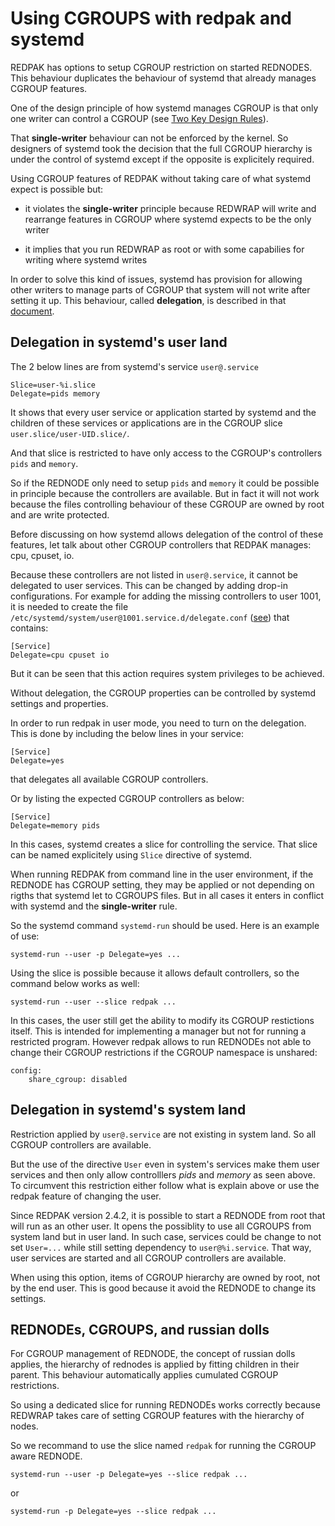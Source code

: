 # Using CGROUPS with redpak and systemd

REDPAK has options to setup CGROUP restriction on started
REDNODES. This behaviour duplicates the behaviour of
systemd that already manages CGROUP features.

One of the design principle of how systemd manages CGROUP
is that only one writer can control a CGROUP
(see [Two Key Design Rules][1]).

That **single-writer** behaviour can not be enforced by the
kernel. So designers of systemd took the decision that
the full CGROUP hierarchy is under the control of systemd
except if the opposite is explicitely required.

Using CGROUP features of REDPAK without taking care of what
systemd expect is possible but:

- it violates the **single-writer** principle because
  REDWRAP will write and rearrange features in CGROUP
  where systemd expects to be the only writer

- it implies that you run REDWRAP as root or with some
  capabilies for writing where systemd writes

In order to solve this kind of issues, systemd has
provision for allowing other writers to manage parts
of CGROUP that system will not write after setting it up.
This behaviour, called **delegation**, is described in
that [document][1].


## Delegation in systemd's user land

The 2 below lines are from systemd's service `user@.service`

```
Slice=user-%i.slice
Delegate=pids memory
```

It shows that every user service or application started by
systemd and the children of these services or applications
are in the CGROUP slice `user.slice/user-UID.slice/`.

And that slice is restricted to have only access to the
CGROUP's controllers `pids` and `memory`.

So if the REDNODE only need to setup `pids` and `memory`
it could be possible in principle because the controllers
are available. But in fact it will not work because the
files controlling behaviour of these CGROUP are owned by
root and are write protected.

Before discussing on how systemd allows delegation of the
control of these features, let talk about other CGROUP
controllers that REDPAK manages: cpu, cpuset, io.

Because these controllers are not listed in `user@.service`,
it cannot be delegated to user services. This can be
changed by adding drop-in configurations. For example
for adding the missing controllers to user 1001, it is
needed to create the file
`/etc/systemd/system/user@1001.service.d/delegate.conf`
([see][2]) that contains:

```
[Service]
Delegate=cpu cpuset io
```

But it can be seen that this action requires system privileges
to be achieved.

Without delegation, the CGROUP properties can be controlled
by systemd settings and properties.

In order to run redpak in user mode, you need to turn on the
delegation. This is done by including the below lines in your
service:

```
[Service]
Delegate=yes
```

that delegates all available CGROUP controllers.

Or by listing the expected CGROUP controllers as below:

```
[Service]
Delegate=memory pids
```

In this cases, systemd creates a slice for controlling
the service. That slice can be named explicitely using
`Slice` directive of systemd.

When running REDPAK from command line in the user environment,
if the REDNODE has CGROUP setting, they may be applied or not
depending on rigths that systemd let to CGROUPS files. But
in all cases it enters in conflict with systemd and the
**single-writer** rule.

So the systemd command `systemd-run` should be used. Here
is an example of use:

```
systemd-run --user -p Delegate=yes ...
```

Using the slice is possible because it allows default
controllers, so the command below works as well:

```
systemd-run --user --slice redpak ...
```

In this cases, the user still get the ability to
modify its CGROUP restictions itself. This is intended
for implementing a manager but not for running
a restricted program. However redpak allows to run
REDNODEs not able to change their CGROUP restrictions
if the CGROUP namespace is unshared:

```
config:
    share_cgroup: disabled
```


## Delegation in systemd's system land

Restriction applied by `user@.service` are not existing
in system land. So all CGROUP controllers are available.

But the use of the directive `User` even in system's services
make them user services and then only allow controlllers
*pids* and *memory* as seen above. To circumvent this
restriction either follow what is explain above or use
the redpak feature of changing the user.

Since REDPAK version 2.4.2, it is possible to start
a REDNODE from root that will run as an other user.
It opens the possiblity to use all CGROUPS from
system land but in user land. In such case, services
could be change to not set `User=...` while still
setting dependency to `user@%i.service`. That way,
user services are started and all CGROUP controllers are
available.

When using this option, items of CGROUP hierarchy are
owned by root, not by the end user. This is good because
it avoid the REDNODE to change its settings.

## REDNODEs, CGROUPS, and russian dolls

For CGROUP management of REDNODE, the concept
of russian dolls applies, the hierarchy of rednodes
is applied by fitting children in their parent.
This behaviour automatically applies cumulated CGROUP
restrictions.

So using a dedicated slice for running REDNODEs works
correctly because REDWRAP takes care of setting CGROUP
features with the hierarchy of nodes.

So we recommand to use the slice named `redpak` for
running the CGROUP aware REDNODE.

```
systemd-run --user -p Delegate=yes --slice redpak ...
```

or

```
systemd-run -p Delegate=yes --slice redpak ...
```



[1]: https://systemd.io/CGROUP_DELEGATION/
[2]: https://wiki.archlinux.org/title/Cgroups

